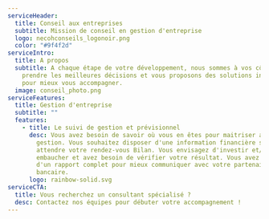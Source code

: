 ```yaml
---
serviceHeader:
  title: Conseil aux entreprises
  subtitle: Mission de conseil en gestion d'entreprise
  logo: necohconseils_logonoir.png
  color: "#9f4f2d"
serviceIntro:
  title: A propos
  subtitle: A chaque étape de votre développement, nous sommes à vos côtés pour
    prendre les meilleures décisions et vous proposons des solutions innovantes
    pour mieux vous accompagner.
  image: conseil_photo.png
serviceFeatures:
  title: Gestion d'entreprise
  subtitle: ""
  features:
    - title: Le suivi de gestion et prévisionnel
      desc: Vous avez besoin de savoir où vous en êtes pour maitriser au mieux votre
        gestion. Vous souhaitez disposer d'une information financière sans
        attendre votre rendez-vous Bilan. Vous envisagez d'investir et/ou
        embaucher et avez besoin de vérifier votre résultat. Vous avez besoin
        d'un rapport complet pour mieux communiquer avec votre partenaire
        bancaire.
      logo: rainbow-solid.svg
serviceCTA:
  title: Vous recherchez un consultant spécialisé ?
  desc: Contactez nos équipes pour débuter votre accompagnement !
---
```


